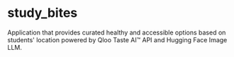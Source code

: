 # study_bites
Application that provides curated healthy and accessible options based on students' location powered by Qloo Taste AI™ API and Hugging Face Image LLM.
